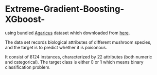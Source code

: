 # Extreme-Gradient-Boosting-XGboost-

using bundled [Agaricus](https://archive.ics.uci.edu/ml/datasets/Mushroom) dataset which downloaded from [here](https://github.com/dmlc/xgboost/tree/master/demo/data).

The data set records biological attributes of different mushroom species, and the target is to predict whether it is poisonous.

It consist of 8124 instances, characterized by 22 attributes (both numeric and categorical). The target class is either 0 or 1 which means binary classification problem.
